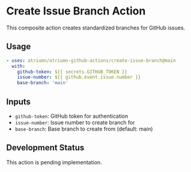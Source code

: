 # Create Issue Branch Action

This composite action creates standardized branches for GitHub issues.

## Usage

```yaml
- uses: atriumn/atriumn-github-actions/create-issue-branch@main
  with:
    github-token: ${{ secrets.GITHUB_TOKEN }}
    issue-number: ${{ github.event.issue.number }}
    base-branch: 'main'
```

## Inputs

- `github-token`: GitHub token for authentication
- `issue-number`: Issue number to create branch for
- `base-branch`: Base branch to create from (default: main)

## Development Status

This action is pending implementation.
